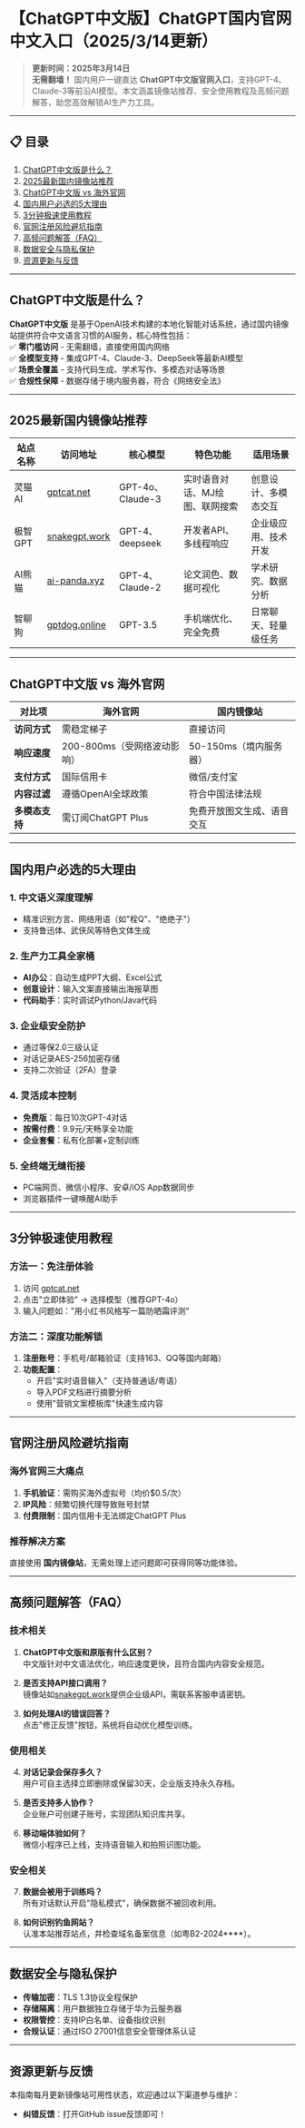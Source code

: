 # 【ChatGPT中文版】ChatGPT国内官网中文入口（2025/3/14更新）

> **更新时间：2025年3月14日**  
**无需翻墙！** 国内用户一键直达 **ChatGPT中文版官网入口**，支持GPT-4、Claude-3等前沿AI模型。本文涵盖镜像站推荐、安全使用教程及高频问题解答，助您高效解锁AI生产力工具。

---

## 📋 目录
1. [ChatGPT中文版是什么？](#chatgpt中文版是什么)  
2. [2025最新国内镜像站推荐](#2025最新国内镜像站推荐)  
3. [ChatGPT中文版 vs 海外官网](#chatgpt中文版-vs-海外官网)  
4. [国内用户必选的5大理由](#国内用户必选的5大理由)  
5. [3分钟极速使用教程](#3分钟极速使用教程)  
6. [官网注册风险避坑指南](#官网注册风险避坑指南)  
7. [高频问题解答（FAQ）](#高频问题解答faq)  
8. [数据安全与隐私保护](#数据安全与隐私保护)  
9. [资源更新与反馈](#资源更新与反馈)

---

## ChatGPT中文版是什么？

**ChatGPT中文版** 是基于OpenAI技术构建的本地化智能对话系统，通过国内镜像站提供符合中文语言习惯的AI服务，核心特性包括：  
✅ **零门槛访问** - 无需翻墙，直接使用国内网络  
✅ **全模型支持** - 集成GPT-4、Claude-3、DeepSeek等最新AI模型  
✅ **场景全覆盖** - 支持代码生成、学术写作、多模态对话等场景  
✅ **合规性保障** - 数据存储于境内服务器，符合《网络安全法》

---

## 2025最新国内镜像站推荐

| **站点名称** | **访问地址** | **核心模型** | **特色功能** | **适用场景** |  
|--------------|--------------|--------------|--------------|--------------|  
| 灵猫AI | [gptcat.net](https://gptcat.net) | GPT-4o、Claude-3 | 实时语音对话、MJ绘图、联网搜索 | 创意设计、多模态交互 |  
| 极智GPT | [snakegpt.work](https://snakegpt.work) | GPT-4、deepseek | 开发者API、多线程响应 | 企业级应用、技术开发 |  
| AI熊猫 | [ai-panda.xyz](https://ai-panda.xyz) | GPT-4、Claude-2 | 论文润色、数据可视化 | 学术研究、数据分析 |  
| 智聊狗 | [gptdog.online](https://gptdog.online) | GPT-3.5 | 手机端优化、完全免费 | 日常聊天、轻量级任务 |  

---

## ChatGPT中文版 vs 海外官网

| **对比项**       | **海外官网**                  | **国内镜像站**                |  
|------------------|-------------------------------|-------------------------------|  
| **访问方式**     | 需稳定梯子                    | 直接访问                      |  
| **响应速度**     | 200-800ms（受网络波动影响）    | 50-150ms（境内服务器）        |  
| **支付方式**     | 国际信用卡                    | 微信/支付宝                   |  
| **内容过滤**     | 遵循OpenAI全球政策            | 符合中国法律法规              |  
| **多模态支持**   | 需订阅ChatGPT Plus            | 免费开放图文生成、语音交互    |  

---

## 国内用户必选的5大理由

### 1. 中文语义深度理解
- 精准识别方言、网络用语（如"栓Q"、"绝绝子"）  
- 支持鲁迅体、武侠风等特色文体生成  

### 2. 生产力工具全家桶
- **AI办公**：自动生成PPT大纲、Excel公式  
- **创意设计**：输入文案直接输出海报草图  
- **代码助手**：实时调试Python/Java代码  

### 3. 企业级安全防护
- 通过等保2.0三级认证  
- 对话记录AES-256加密存储  
- 支持二次验证（2FA）登录  

### 4. 灵活成本控制
- **免费版**：每日10次GPT-4对话  
- **按需付费**：9.9元/天畅享全功能  
- **企业套餐**：私有化部署+定制训练  

### 5. 全终端无缝衔接
- PC端网页、微信小程序、安卓/iOS App数据同步  
- 浏览器插件一键唤醒AI助手  

---

## 3分钟极速使用教程

### 方法一：免注册体验
1. 访问 [gptcat.net](https://gptcat.net)  
2. 点击"立即体验" → 选择模型（推荐GPT-4o）  
3. 输入问题如："用小红书风格写一篇防晒霜评测"  

### 方法二：深度功能解锁
1. **注册账号**：手机号/邮箱验证（支持163、QQ等国内邮箱）  
2. **功能配置**：  
   - 开启"实时语音输入"（支持普通话/粤语）  
   - 导入PDF文档进行摘要分析  
   - 使用"营销文案模板库"快速生成内容  

---

## 官网注册风险避坑指南

### 海外官网三大痛点
1. **手机验证**：需购买海外虚拟号（均价$0.5/次）  
2. **IP风险**：频繁切换代理导致账号封禁  
3. **付费限制**：国内信用卡无法绑定ChatGPT Plus  

### 推荐解决方案
直接使用 **国内镜像站**，无需处理上述问题即可获得同等功能体验。

---

## 高频问题解答（FAQ）

### 技术相关
1. **ChatGPT中文版和原版有什么区别？**  
   中文版针对中文语法优化，响应速度更快，且符合国内内容安全规范。

2. **是否支持API接口调用？**  
   镜像站如[snakegpt.work](https://snakegpt.work)提供企业级API，需联系客服申请密钥。

3. **如何处理AI的错误回答？**  
   点击"修正反馈"按钮，系统将自动优化模型训练。

### 使用相关
4. **对话记录会保存多久？**  
   用户可自主选择立即删除或保留30天，企业版支持永久存档。

5. **是否支持多人协作？**  
   企业账户可创建子账号，实现团队知识库共享。

6. **移动端体验如何？**  
   微信小程序已上线，支持语音输入和拍照识图功能。

### 安全相关
7. **数据会被用于训练吗？**  
   所有对话默认开启"隐私模式"，确保数据不被回收利用。

8. **如何识别钓鱼网站？**  
   认准本站推荐站点，并检查域名备案信息（如粤B2-2024****）。

---

## 数据安全与隐私保护

- **传输加密**：TLS 1.3协议全程保护  
- **存储隔离**：用户数据独立存储于华为云服务器  
- **权限管控**：支持IP白名单、设备指纹识别  
- **合规认证**：通过ISO 27001信息安全管理体系认证  

---

## 资源更新与反馈

本指南每月更新镜像站可用性状态，欢迎通过以下渠道参与维护：  
- **纠错反馈**：打开GitHub issue反馈即可！ 


